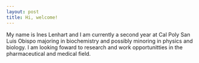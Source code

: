 ```yaml
---
layout: post
title: Hi, welcome!
---
```

My name is Ines Lenhart and I am currently a second year at Cal Poly San Luis Obispo majoring in biochemistry and possibly minoring in physics and biology. I am looking foward to research and work opportunitties in the pharmaceutical and medical field.
  
